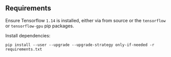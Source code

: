 ## Requirements

Ensure Tensorflow `1.14` is installed, either via from source or the `tensorflow` or `tensorflow-gpu` pip packages.

Install dependencies:
```
pip install --user --upgrade --upgrade-strategy only-if-needed -r requirements.txt
```